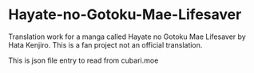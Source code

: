 # Hayate-no-Gotoku-Mae-Lifesaver
Translation work for a manga called Hayate no Gotoku Mae Lifesaver by Hata Kenjiro. This is a fan project not an official translation.

This is json file entry to read from cubari.moe
